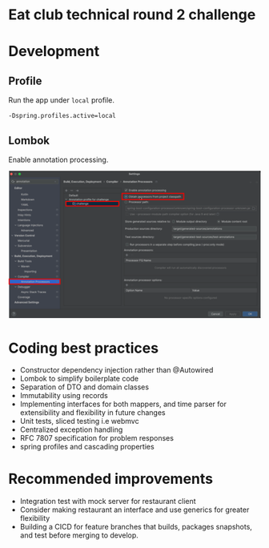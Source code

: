 # Eat club technical round 2 challenge

# Development

## Profile
Run the app under `local` profile.

```
-Dspring.profiles.active=local
``` 

## Lombok

Enable annotation processing.

![test](lombok.png)

# Coding best practices
- Constructor dependency injection rather than @Autowired
- Lombok to simplify boilerplate code
- Separation of DTO and domain classes
- Immutability using records
- Implementing interfaces for both mappers, and time parser for extensibility and flexibility in future changes
- Unit tests, sliced testing i.e webmvc
- Centralized exception handling
- RFC 7807 specification for problem responses 
- spring profiles and cascading properties

# Recommended improvements

- Integration test with mock server for restaurant client
- Consider making restaurant an interface and use generics for greater flexibility
- Building a CICD for feature branches that builds, packages snapshots, and test before merging to develop.